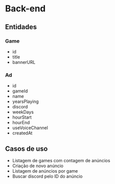 # Back-end

## Entidades

### Game

-   id
-   title
-   bannerURL
<!-- CDN (Amazon S3(Content Delivery Network)=>) -->

### Ad

-   id
-   gameId
-   name
-   yearsPlaying
-   discord
-   weekDays
-   hourStart
-   hourEnd
-   useVoiceChannel
-   createdAt

<!-- 1:30 -> 90 min
R$ 179,89 -> * 100 = 17989

Datas ( fuso horários / formatos diferentes )
Pontos flutuantes
 -->

## Casos de uso

-   Listagem de games com contagem de anúncios
-   Criação de novo anúncio
-   Listagem de anúncios por game
-   Buscar discord pelo ID do anúncio
